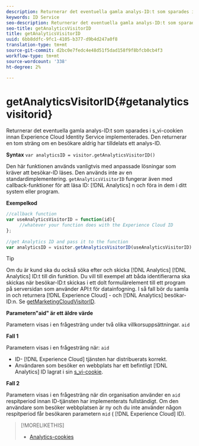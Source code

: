 ```yaml
---
description: Returnerar det eventuella gamla analys-ID:t som sparades i s_vi-cookien innan Experience Cloud Identity Service implementerades. Den returnerar en tom sträng om en besökare aldrig har tilldelats ett analys-ID.
keywords: ID Service
seo-description: Returnerar det eventuella gamla analys-ID:t som sparades i s_vi-cookien innan Experience Cloud Identity Service implementerades. Den returnerar en tom sträng om en besökare aldrig har tilldelats ett analys-ID.
seo-title: getAnalyticsVisitorID
title: getAnalyticsVisitorID
uuid: 6bb8ddfc-9fc1-4105-b377-d9b4d247a0f8
translation-type: tm+mt
source-git-commit: d2bc0e7fedc4e48d51f5dad158f9f8bfcb0cb4f3
workflow-type: tm+mt
source-wordcount: '338'
ht-degree: 2%

---
```



# getAnalyticsVisitorID{#getanalyticsvisitorid}

Returnerar det eventuella gamla analys-ID:t som sparades i s_vi-cookien innan Experience Cloud Identity Service implementerades. Den returnerar en tom sträng om en besökare aldrig har tilldelats ett analys-ID.

**Syntax** `var analyticsID = visitor.getAnalyticsVisitorID()`

Den här funktionen används vanligtvis med anpassade lösningar som kräver att besökar-ID läses. Den används inte av en standardimplementering. `getAnalyticsVisitorID` fungerar även med callback-funktioner för att läsa ID: [!DNL Analytics] n och föra in dem i ditt system eller program.

**Exempelkod**

```js
//callback function 
var useAnalyticsVisitorID = function(id){ 
     //whatever your function does with the Experience Cloud ID 
}; 
 
//get Analytics ID and pass it to the function 
var analyticsID = visitor.getAnalyticsVisitorID(useAnalyticsVisitorID)
```

>[!TIP]
>
>Om du är kund ska du också söka efter och skicka [!DNL Analytics] [!DNL Analytics] ID:t till din funktion. Du vill till exempel att båda identifierarna ska skickas när besökar-ID:t skickas i ett dolt formulärelement till ett program på serversidan som använder API:t för datainfogning. I så fall bör du samla in och returnera [!DNL Experience Cloud] - och [!DNL Analytics] besökar-ID:n. Se [getMarketingCloudVisitorID](../../library/get-set/getmcvid.md).

**Parametern&quot;aid&quot; är ett äldre värde**

Parametern visas i en frågesträng under två olika villkorsuppsättningar. `aid`

**Fall 1**

Parametern visas i en frågesträng när: `aid`

* ID- [!DNL Experience Cloud] tjänsten har distribuerats korrekt.
* Användaren som besöker en webbplats har ett befintligt [!DNL Analytics] ID lagrat i sin [s_vi-cookie](https://docs.adobe.com/content/help/en/core-services/interface/ec-cookies/cookies-analytics.html#section-5d50a078de444d12b7d927d68ff3b679).

**Fall 2**

Parametern visas i en frågesträng när din organisation använder en `aid` respitperiod [](../../reference/analytics-reference/grace-period.md) innan ID-tjänsten har implementerats fullständigt. Om den användare som besöker webbplatsen är ny och du inte använder någon respitperiod får besökaren parametern `mid` ( [!DNL Experience Cloud] ID).

>[!MORELIKETHIS]
>
>* [Analytics-cookies](https://docs.adobe.com/content/help/sv-SE/core-services/interface/ec-cookies/cookies-privacy.html)

